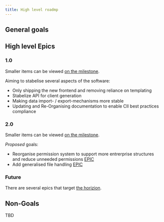 ```yaml
---
title: High level roadmp
---
```


## General goals

## High level Epics

### 1.0

Smaller items can be viewed [on the milestone](https://github.com/inventree/InvenTree/issues?q=is%3Aissue%20milestone%3A1.0.0).

Aiming to stabelise several aspects of the software:

- Only shipping the new frontend and removing reliance on templating
- Stabelize API for client generation
- Making data import- / export-mechanisms more stable
- Updating and Re-Organising documentation to enable CII best practices compliance

### 2.0

Smaller items can be viewed [on the milestone](https://github.com/inventree/InvenTree/issues?q=is%3Aissue%20milestone%3A2.0.0).

*Proposed* goals:

- Reorganise permission system to support more entrerprise structures and reduce unneeded permissions [EPIC](https://github.com/inventree/InvenTree/issues/7466)
- Add generalised file handling [EPIC](https://github.com/inventree/InvenTree/issues/5703)

### Future

There are several epics that target [the horizion](https://github.com/inventree/InvenTree/issues?q=is%3Aissue%20state%3Aopen%20type%3AEpic).

## Non-Goals

TBD
